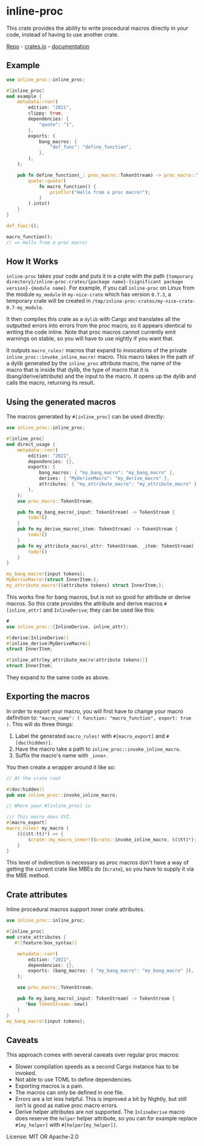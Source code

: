 # inline-proc

This crate provides the ability to write procedural macros directly in your code, instead of
having to use another crate.

[Repo](https://github.com/KaiJewson/inline-proc) - [crates.io](https://crates.io/crates/inline-proc) - [documentation](https://docs.rs/inline-proc)

## Example
```rust
use inline_proc::inline_proc;

#[inline_proc]
mod example {
    metadata::ron!(
        edition: "2021",
        clippy: true,
        dependencies: {
            "quote": "1",
        },
        exports: (
            bang_macros: {
                "def_func": "define_function",
            },
        ),
    );

    pub fn define_function(_: proc_macro::TokenStream) -> proc_macro::TokenStream {
        quote::quote!(
            fn macro_function() {
                println!("Hello from a proc macro!");
            }
        ).into()
    }
}

def_func!();

macro_function();
// => Hello from a proc macro!
```

## How It Works

`inline-proc` takes your code and puts it in a crate with the path
`{temporary directory}/inline-proc-crates/{package name}-{significant package version}-{module name}`.
For example, if you call `inline-proc` on Linux from the module `my_module` in `my-nice-crate`
which has version `0.7.3`, a temporary crate will be created in
`/tmp/inline-proc-crates/my-nice-crate-0.7-my_module`.

It then compiles this crate as a `dylib` with Cargo and translates all the outputted errors into
errors from the proc macro, so it appears identical to writing the code inline. Note that proc
macros cannot currently emit warnings on stable, so you will have to use nightly if you want
that.

It outputs `macro_rules!` macros that expand to invocations of the private
`inline_proc::invoke_inline_macro!` macro. This macro takes in the path of a dylib generated by
the `inline_proc` attribute macro, the name of the macro that is inside that dylib, the type of
macro that it is (bang/derive/attribute) and the input to the macro. It opens up the dylib and
calls the macro, returning its result.

## Using the generated macros

The macros generated by `#[inline_proc]` can be used directly:

```rust
use inline_proc::inline_proc;

#[inline_proc]
mod direct_usage {
    metadata::ron!(
        edition: "2021",
        dependencies: {},
        exports: (
            bang_macros: { "my_bang_macro": "my_bang_macro" },
            derives: { "MyDeriveMacro": "my_derive_macro" },
            attributes: { "my_attribute_macro": "my_attribute_macro" },
        ),
    );
    use proc_macro::TokenStream;

    pub fn my_bang_macro(_input: TokenStream) -> TokenStream {
        todo!()
    }
    pub fn my_derive_macro(_item: TokenStream) -> TokenStream {
        todo!()
    }
    pub fn my_attribute_macro(_attr: TokenStream, _item: TokenStream) -> TokenStream {
        todo!()
    }
}

my_bang_macro!(input tokens);
MyDeriveMacro!(struct InnerItem;);
my_attribute_macro!((attribute tokens) struct InnerItem;);
```

This works fine for bang macros, but is not so good for attribute or derive macros. So this
crate provides the attribute and derive macros `#[inline_attr]` and `InlineDerive`; they can be
used like this:

```rust
#
use inline_proc::{InlineDerive, inline_attr};

#[derive(InlineDerive)]
#[inline_derive(MyDeriveMacro)]
struct InnerItem;

#[inline_attr[my_attribute_macro(attribute tokens)]]
struct InnerItem;
```

They expand to the same code as above.

## Exporting the macros

In order to export your macro, you will first have to change your macro definition to:
`"macro_name": ( function: "macro_function", export: true )`. This will do three things:

1. Label the generated `macro_rules!` with `#[macro_export]` and `#[doc(hidden)]`.
1. Have the macro take a path to `inline_proc::invoke_inline_macro`.
1. Suffix the macro's name with `_inner`.

You then create a wrapper around it like so:

```rust
// At the crate root

#[doc(hidden)]
pub use inline_proc::invoke_inline_macro;

// Where your #[inline_proc] is

/// This macro does XYZ.
#[macro_export]
macro_rules! my_macro {
    ($($tt:tt)*) => {
        $crate::my_macro_inner!($crate::invoke_inline_macro, $($tt)*);
    }
}
```

This level of indirection is necessary as proc macros don't have a way of getting the current
crate like MBEs do (`$crate`), so you have to supply it via the MBE method.

## Crate attributes

Inline procedural macros support inner crate attributes.

```rust
use inline_proc::inline_proc;

#[inline_proc]
mod crate_attributes {
   #![feature(box_syntax)]

    metadata::ron!(
        edition: "2021",
        dependencies: {},
        exports: (bang_macros: { "my_bang_macro": "my_bang_macro" }),
    );

    use proc_macro::TokenStream;

    pub fn my_bang_macro(_input: TokenStream) -> TokenStream {
       *box TokenStream::new()
    }
}
my_bang_macro!(input tokens);
```

## Caveats

This approach comes with several caveats over regular proc macros:
- Slower compilation speeds as a second Cargo instance has to be invoked.
- Not able to use TOML to define dependencies.
- Exporting macros is a pain.
- The macros can only be defined in one file.
- Errors are a lot less helpful. This is improved a bit by Nightly, but still isn't is good as
native proc macro errors.
- Derive helper attributes are not supported. The `InlineDerive` macro does reserve the `helper`
helper attribute, so you can for example replace `#[my_helper]` with `#[helper[my_helper]]`.

License: MIT OR Apache-2.0

